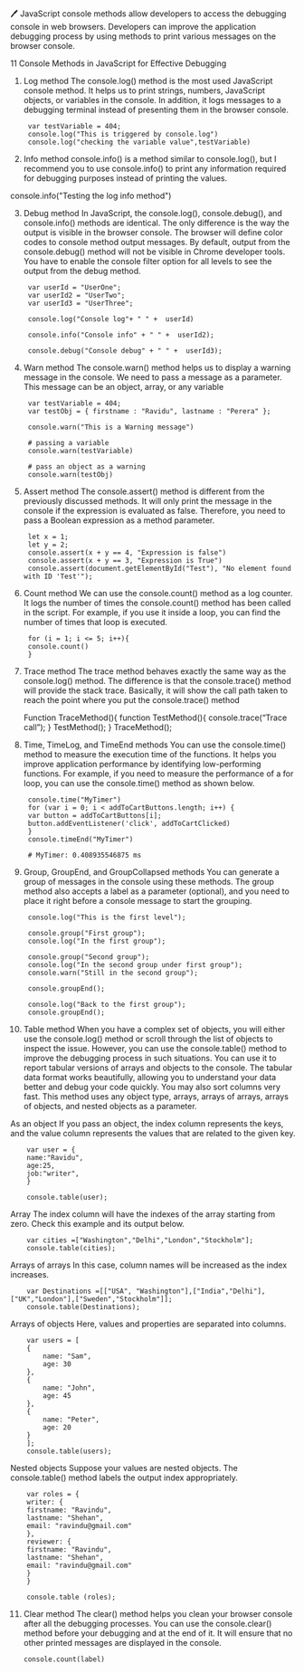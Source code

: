 🖊️ JavaScript console methods allow developers to access the debugging console in web browsers. Developers can improve the application debugging process by using methods to print various messages on the browser console.

11 Console Methods in JavaScript for Effective Debugging


1. Log method
The console.log() method is the most used JavaScript console method. It helps us to print strings, numbers, JavaScript objects, or variables in the console. In addition, it logs messages to a debugging terminal instead of presenting them in the browser console.
 
        var testVariable = 404;
        console.log("This is triggered by console.log")
        console.log("checking the variable value",testVariable)
2. Info method
console.info() is a method similar to console.log(), but I recommend you to use console.info() to print any information required for debugging purposes instead of printing the values.

console.info("Testing the log info method")

3. Debug method
In JavaScript, the console.log(), console.debug(), and console.info() methods are identical. The only difference is the way the output is visible in the browser console. The browser will define color codes to console method output messages. By default, output from the console.debug() method will not be visible in Chrome developer tools. You have to enable the console filter option for all levels to see the output from the debug method.

        var userId = "UserOne";
        var userId2 = "UserTwo";
        var userId3 = "UserThree";

        console.log("Console log"+ " " +  userId)

        console.info("Console info" + " " +  userId2);

        console.debug("Console debug" + " " +  userId3);

4. Warn method
The console.warn() method helps us to display a warning message in the console. We need to pass a message as a parameter. This message can be an object, array, or any variable

        var testVariable = 404;
        var testObj = { firstname : "Ravidu", lastname : "Perera" };

        console.warn("This is a Warning message")

        # passing a variable
        console.warn(testVariable)
        
        # pass an object as a warning
        console.warn(testObj)

5. Assert method
The console.assert() method is different from the previously discussed methods. It will only print the message in the console if the expression is evaluated as false. Therefore, you need to pass a Boolean expression as a method parameter.

        let x = 1;
        let y = 2;
        console.assert(x + y == 4, "Expression is false")
        console.assert(x + y == 3, "Expression is True")
        console.assert(document.getElementById("Test"), "No element found with ID 'Test'");

6. Count method
We can use the console.count() method as a log counter. It logs the number of times the console.count() method has been called in the script. For example, if you use it inside a loop, you can find the number of times that loop is executed.

        for (i = 1; i <= 5; i++){
        console.count()
        }

7. Trace method
The trace method behaves exactly the same way as the console.log() method. The difference is that the console.trace() method will provide the stack trace. Basically, it will show the call path taken to reach the point where you put the console.trace() method

    Function TraceMethod(){
    function TestMethod(){
        console.trace(“Trace call”);
    }
    TestMethod();
    }
    TraceMethod();


8. Time, TimeLog, and TimeEnd methods
You can use the console.time() method to measure the execution time of the functions. It helps you improve application performance by identifying low-performing functions. For example, if you need to measure the performance of a for loop, you can use the console.time() method as shown below.

        console.time("MyTimer")
        for (var i = 0; i < addToCartButtons.length; i++) {
        var button = addToCartButtons[i];
        button.addEventListener('click', addToCartClicked)
        }
        console.timeEnd("MyTimer")

        # MyTimer: 0.408935546875 ms

9. Group, GroupEnd, and GroupCollapsed methods
You can generate a group of messages in the console using these methods. The group method also accepts a label as a parameter (optional), and you need to place it right before a console message to start the grouping.

        console.log("This is the first level");

        console.group("First group");
        console.log("In the first group");

        console.group("Second group");
        console.log("In the second group under first group");
        console.warn("Still in the second group");

        console.groupEnd();

        console.log("Back to the first group");
        console.groupEnd();

10. Table method
When you have a complex set of objects, you will either use the console.log() method or scroll through the list of objects to inspect the issue. However, you can use the console.table() method to improve the debugging process in such situations. You can use it to report tabular versions of arrays and objects to the console. The tabular data format works beautifully, allowing you to understand your data better and debug your code quickly. You may also sort columns very fast. This method uses any object type, arrays, arrays of arrays, arrays of objects, and nested objects as a parameter.

As an object
If you pass an object, the index column represents the keys, and the value column represents the values that are related to the given key.

        var user = {
        name:"Ravidu",
        age:25,
        job:"writer",
        }

        console.table(user);

Array
The index column will have the indexes of the array starting from zero. Check this example and its output below.

        var cities =["Washington","Delhi","London","Stockholm"];
        console.table(cities);

Arrays of arrays
In this case, column names will be increased as the index increases.

        var Destinations =[["USA", "Washington"],["India","Delhi"],["UK","London"],["Sweden","Stockholm"]];
        console.table(Destinations);

Arrays of objects
Here, values and properties are separated into columns.

        var users = [
        {
            name: "Sam",
            age: 30
        },
        {
            name: "John",
            age: 45
        },
        {
            name: "Peter",
            age: 20
        }
        ];
        console.table(users);

Nested objects
Suppose your values are nested objects. The console.table() method labels the output index appropriately.

        var roles = {
        writer: {
        firstname: "Ravindu",
        lastname: "Shehan", 
        email: "ravindu@gmail.com"
        }, 
        reviewer: {
        firstname: "Ravindu",
        lastname: "Shehan", 
        email: "ravindu@gmail.com"
        }
        }

        console.table (roles);


11. Clear method
The clear() method helps you clean your browser console after all the debugging processes. You can use the console.clear() method before your debugging and at the end of it. It will ensure that no other printed messages are displayed in the console.

        console.count(label)
